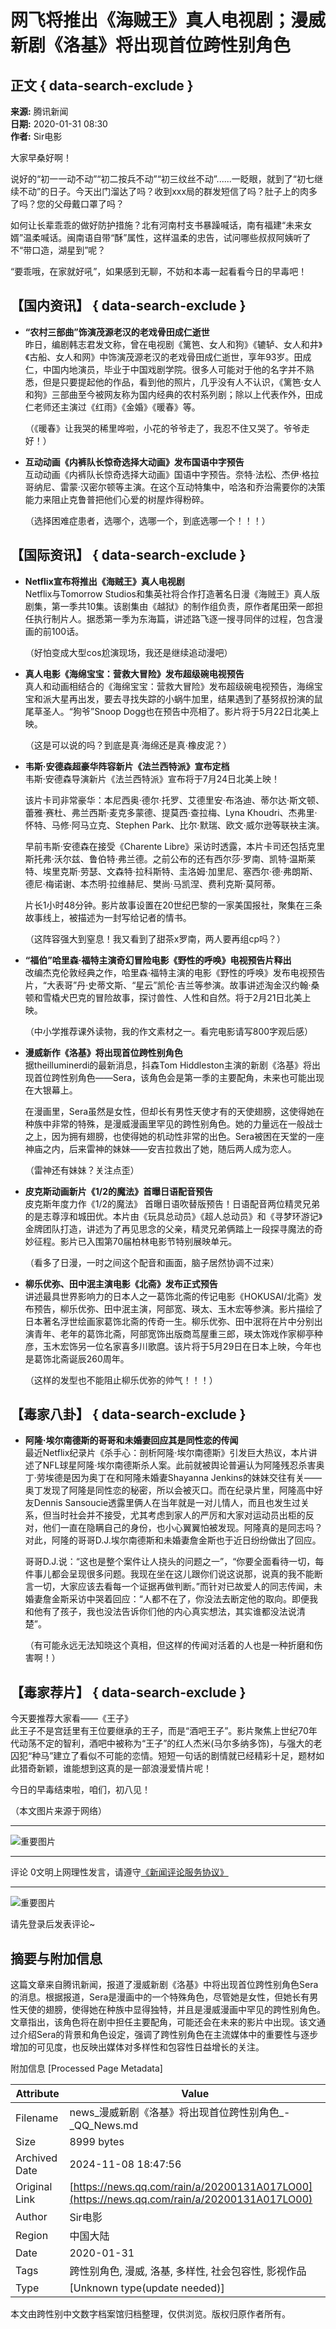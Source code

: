 # 网飞将推出《海贼王》真人电视剧；漫威新剧《洛基》将出现首位跨性别角色

## 正文 { data-search-exclude }


**来源:** 腾讯新闻  
**日期:** 2020-01-31 08:30  
**作者:** Sir电影  

大家早桑好啊！

说好的“初一一动不动”“初二按兵不动”“初三纹丝不动”......一眨眼，就到了“初七继续不动”的日子。今天出门溜达了吗？收到xxx局的群发短信了吗？肚子上的肉多了吗？您的父母戴口罩了吗？

如何让长辈乖乖的做好防护措施？北有河南村支书暴躁喊话，南有福建“未来女婿”温柔喊话。闽南语自带“酥”属性，这样温柔的忠告，试问哪些叔叔阿姨听了不“带口造，湖星到”呢？

“要乖哦，在家就好吼”，如果感到无聊，不妨和本毒一起看看今日的早毒吧！

## 【国内资讯】 { data-search-exclude }

- **“农村三部曲”饰演茂源老汉的老戏骨田成仁逝世**  
  昨日，编剧韩志君发文称，曾在电视剧《篱笆、女人和狗》《辘轳、女人和井》《古船、女人和网》中饰演茂源老汉的老戏骨田成仁逝世，享年93岁。田成仁，中国内地演员，毕业于中国戏剧学院。很多人可能对于他的名字并不熟悉，但是只要提起他的作品，看到他的照片，几乎没有人不认识，《篱笆·女人和狗》三部曲至今被网友称为国内经典的农村系列剧；除以上代表作外，田成仁老师还主演过《红雨》《金婚》《暖春》等。

  （《暖春》让我哭的稀里哗啦，小花的爷爷走了，我忍不住又哭了。爷爷走好！）

- **互动动画《内裤队长惊奇选择大动画》发布国语中字预告**  
  互动动画《内裤队长惊奇选择大动画》国语中字预告。奈特·法松、杰伊·格拉哥纳尼、雷蒙·汉密尔顿等主演。在这个互动特集中，哈洛和乔治需要你的决策能力来阻止克鲁普把他们心爱的树屋炸得粉碎。

  （选择困难症患者，选哪个，选哪一个，到底选哪一个！！！）

## 【国际资讯】 { data-search-exclude }

- **Netflix宣布将推出《海贼王》真人电视剧**  
  Netflix与Tomorrow Studios和集英社将合作打造著名日漫《海贼王》真人版剧集，第一季共10集。该剧集由《越狱》的制作组负责，原作者尾田荣一郎担任执行制片人。据悉第一季为东海篇，讲述路飞逐一搜寻同伴的过程，包含漫画的前100话。

  （好怕变成大型cos尬演现场，我还是继续追动漫吧）

- **真人电影《海绵宝宝：营救大冒险》发布超级碗电视预告**  
  真人和动画相结合的《海绵宝宝：营救大冒险》发布超级碗电视预告，海绵宝宝和派大星再出发，要去寻找失踪的小蜗牛加里，结果遇到了基努叔扮演的鼠尾草圣人。“狗爷”Snoop Dogg也在预告中亮相了。影片将于5月22日北美上映。

  （这是可以说的吗？到底是真·海绵还是真·橡皮泥？）

- **韦斯·安德森超豪华阵容新片《法兰西特派》宣布定档**  
  韦斯·安德森导演新片《法兰西特派》宣布将于7月24日北美上映！

  该片卡司非常豪华：本尼西奥·德尔·托罗、艾德里安·布洛迪、蒂尔达·斯文顿、蕾雅·赛杜、弗兰西斯·麦克多蒙德、提莫西·查拉梅、Lyna Khoudri、杰弗里·怀特、马修·阿马立克、Stephen Park、比尔·默瑞、欧文·威尔逊等联袂主演。

  早前韦斯·安德森在接受《Charente Libre》采访时透露，本片卡司还包括克里斯托弗·沃尔兹、鲁伯特·弗兰德。之前公布的还有西尔莎·罗南、凯特·温斯莱特、埃里克斯·劳瑟、文森特·拉科斯特、圭洛姆·加里尼、塞西尔·德·弗朗斯、德尼·梅诺谢、本杰明·拉维赫尼、樊尚·马凯涅、费利克斯·莫阿蒂。

  片长1小时48分钟。影片故事设置在20世纪巴黎的一家美国报社，聚集在三条故事线上，被描述为一封写给记者的情书。

  （这阵容强大到窒息！我又看到了甜茶x罗南，两人要再组cp吗？）

- **“福伯”哈里森·福特主演奇幻冒险电影《野性的呼唤》电视预告片释出**  
  改编杰克伦敦经典之作，哈里森·福特主演的电影《野性的呼唤》发布电视预告片，“大表哥”丹·史蒂文斯、“星云”凯伦·吉兰等参演。故事讲述淘金汉约翰·桑顿和雪橇犬巴克的冒险故事，探讨兽性、人性和自然。将于2月21日北美上映。

  （中小学推荐课外读物，我的作文素材之一。看完电影请写800字观后感）

- **漫威新作《洛基》将出现首位跨性别角色**  
  据theilluminerdi的最新消息，抖森Tom Hiddleston主演的新剧《洛基》将出现首位跨性别角色——Sera，该角色会是第一季的主要配角，未来也可能出现在大银幕上。

  在漫画里，Sera虽然是女性，但却长有男性天使才有的天使翅膀，这使得她在种族中非常的特殊，是漫威漫画里罕见的跨性别角色。她的力量远在一般战士之上，因为拥有翅膀，也使得她的机动性非常的出色。Sera被困在天堂的一座神庙之内，后来雷神的妹妹——安吉拉救出了她，随后两人成为恋人。

  （雷神还有妹妹？关注点歪）

- **皮克斯动画新片《1/2的魔法》首曝日语配音预告**  
  皮克斯年度力作《1/2的魔法》 首曝日语吹替版预告！日语配音两位精灵兄弟的是志尊淳和城田优。本片由《玩具总动员》《超人总动员》和《寻梦环游记》金牌团队打造，讲述为了再见思念的父亲，精灵兄弟俩踏上一段探寻魔法的奇妙征程。影片已入围第70届柏林电影节特别展映单元。

  （看多了日漫，一时之间这个配音和画面，脑子居然协调不过来）

- **柳乐优弥、田中泯主演电影《北斋》发布正式预告**  
  讲述最具世界影响力的日本人之一葛饰北斋的传记电影《HOKUSAI/北斋》发布预告，柳乐优弥、田中泯主演，阿部宽、瑛太、玉木宏等参演。影片描绘了日本著名浮世绘画家葛饰北斋的传奇一生。柳乐优弥、田中泯将在片中分别出演青年、老年的葛饰北斋，阿部宽饰出版商茑屋重三郎，瑛太饰戏作家柳亭种彦，玉木宏饰另一位名家喜多川歌麿。该片将于5月29日在日本上映，今年也是葛饰北斋诞辰260周年。

  （这样的发型也不能阻止柳乐优弥的帅气！！！）

## 【毒家八卦】 { data-search-exclude }

- **阿隆·埃尔南德斯的哥哥和未婚妻回应其是同性恋的传闻**  
  最近Netflix纪录片《杀手心：剖析阿隆·埃尔南德斯》引发巨大热议，本片讲述了NFL球星阿隆·埃尔南德斯杀人案。此前就被舆论普遍认为阿隆残忍杀害奥丁·劳埃德是因为奥丁在和阿隆未婚妻Shayanna Jenkins的妹妹交往有关——奥丁发现了阿隆是同性恋的秘密，所以会被灭口。而在纪录片里，阿隆高中好友Dennis Sansoucie透露里俩人在当年就是一对儿情人，而且也发生过关系，但当时社会并不接受，尤其考虑到家人的严厉和大家对运动员出柜的反对，他们一直在隐瞒自己的身份，也小心翼翼怕被发现。阿隆真的是同志吗？对此，阿隆的哥哥D.J.埃尔南德斯和未婚妻詹金斯也于近日纷纷做出了回应。

  哥哥D.J.说：“这也是整个案件让人挠头的问题之一”，“你要全面看待一切，每件事儿都会呈现很多问题。我现在坐在这儿跟你们说这说那，说真的我不能断言一切，大家应该去看每一个证据再做判断。”而针对已故爱人的同志传闻，未婚妻詹金斯采访中哭着回应：“人都不在了，你没法去断定他的取向。即便我和他有了孩子，我也没法告诉你们他的内心真实想法，其实谁都没法说清楚”。

  （有可能永远无法知晓这个真相，但这样的传闻对活着的人也是一种折磨和伤害啊！）

## 【毒家荐片】 { data-search-exclude }

今天要推荐大家看——《王子》  
此王子不是宫廷里有王位要继承的王子，而是“酒吧王子”。影片聚焦上世纪70年代动荡不定的智利，酒吧中被称为“王子”的红人杰米(马尔多纳多饰)，与强大的老囚犯“种马”建立了看似不可能的恋情。短短一句话的剧情就已经精彩十足，题材如此猎奇新颖，谁能想到这真的是一部浪漫爱情片呢！

今日的早毒结束啦，咱们，初八见！

（本文图片来源于网络）

---

![重要图片](https://inews.gtimg.com/newsapp_bt/0/1012205723968_6694/0)

---

评论 0文明上网理性发言，请遵守[《新闻评论服务协议》](https://new.qq.com/static/coralinfo.htm)

---

![重要图片](http://inews.gtimg.com/newsapp_ls/0/12597139796/0)

请先登录后发表评论~

## 摘要与附加信息

<!-- tcd_abstract -->
这篇文章来自腾讯新闻，报道了漫威新剧《洛基》中将出现首位跨性别角色Sera的消息。根据报道，Sera是漫画中的一个特殊角色，尽管她是女性，但她长有男性天使的翅膀，使得她在种族中显得独特，并且是漫威漫画中罕见的跨性别角色。文章指出，该角色将在剧中担任主要配角，可能还会在未来的影片中出现。该文通过介绍Sera的背景和角色设定，强调了跨性别角色在主流媒体中的重要性与逐步增加的可见度，也反映出媒体对多样性和包容性日益增长的关注。
<!-- tcd_abstract_end -->

附加信息 [Processed Page Metadata]

| Attribute       | Value                                  |
|-----------------|----------------------------------------|
| Filename        | news_漫威新剧《洛基》将出现首位跨性别角色_-_QQ_News.md                             |
| Size            | 8999 bytes                           |
| Archived Date   | 2024-11-08 18:47:56                             |
| Original Link   | [https://news.qq.com/rain/a/20200131A017LO00](https://news.qq.com/rain/a/20200131A017LO00)                       |
| Author          | Sir电影                               |
| Region          | 中国大陆                               |
| Date            | 2020-01-31                                 |
| Tags            | 跨性别角色, 漫威, 洛基, 多样性, 社会包容性, 影视作品                                 |
| Type            | [Unknown type(update needed)]                                 |
<!-- tcd_table_end -->

本文由跨性别中文数字档案馆归档整理，仅供浏览。版权归原作者所有。
